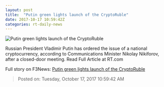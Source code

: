 ```yaml
---
layout: post
title:  "Putin green lights launch of the CryptoRuble"
date: 2017-10-17 10:59:42Z
categories: rt-daily-news
---
```


![Putin green lights launch of the CryptoRuble](https://cdni.rt.com/files/2017.10/article/59e5e281fc7e93b6598b4567.jpg)

Russian President Vladimir Putin has ordered the issue of a national cryptocurrency, according to Communications Minister Nikolay Nikiforov, after a closed-door meeting. Read Full Article at RT.com


Full story on F3News: [Putin green lights launch of the CryptoRuble](http://www.f3nws.com/n/YkEUHG)

> Posted on: Tuesday, October 17, 2017 10:59:42 AM
